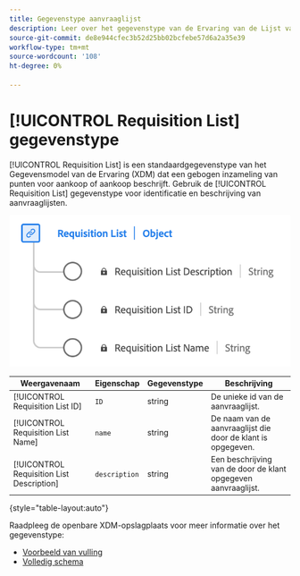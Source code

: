 ```yaml
---
title: Gegevenstype aanvraaglijst
description: Leer over het gegevenstype van de Ervaring van de Lijst van de Aanvraag het Model (XDM).
source-git-commit: de8e944cfec3b52d25bb02bcfebe57d6a2a35e39
workflow-type: tm+mt
source-wordcount: '108'
ht-degree: 0%

---
```


# [!UICONTROL Requisition List] gegevenstype

[!UICONTROL Requisition List] is een standaardgegevenstype van het Gegevensmodel van de Ervaring (XDM) dat een gebogen inzameling van punten voor aankoop of aankoop beschrijft. Gebruik de [!UICONTROL Requisition List] gegevenstype voor identificatie en beschrijving van aanvraaglijsten.

![Een schema van de [!UICONTROL Requisition List] gegevenstype.](../images/data-types/requisition-list.png)

| Weergavenaam | Eigenschap | Gegevenstype | Beschrijving |
|---------------------------|-------------------|-----------|--------------------------------------------------|
| [!UICONTROL Requisition List ID] | `ID` | string | De unieke id van de aanvraaglijst. |
| [!UICONTROL Requisition List Name] | `name` | string | De naam van de aanvraaglijst die door de klant is opgegeven. |
| [!UICONTROL Requisition List Description] | `description` | string | Een beschrijving van de door de klant opgegeven aanvraaglijst. |

{style="table-layout:auto"}

Raadpleeg de openbare XDM-opslagplaats voor meer informatie over het gegevenstype:

* [Voorbeeld van vulling](https://github.com/adobe/xdm/blob/master/components/datatypes/requisitionlist.example.1.json)
* [Volledig schema](https://github.com/adobe/xdm/blob/master/components/datatypes/requisitionlist.schema.json)
